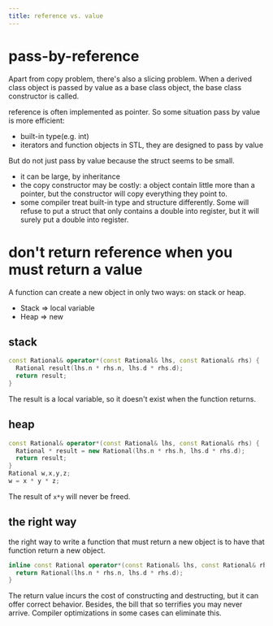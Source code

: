 ```yaml
---
title: reference vs. value
---
```


# pass-by-reference

Apart from copy problem, there's also a slicing problem.
When a derived class object is passed by value as a base class object,
the base class constructor is called.

reference is often implemented as pointer.
So some situation pass by value is more efficient:

* built-in type(e.g. int)
* iterators and function objects in STL, they are designed to pass by value

But do not just pass by value because the struct seems to be small.

* it can be large, by inheritance
* the copy constructor may be costly: a object contain little more than a pointer, but the constructor will copy everything they point to.
* some compiler treat built-in type and structure differently.
Some will refuse to put a struct that only contains a double into register,
but it will surely put a double into register.

# don't return reference when you must return a value
A function can create a new object in only two ways: on stack or heap.

* Stack => local variable
* Heap => new

## stack
```c++
const Rational& operator*(const Rational& lhs, const Rational& rhs) {
  Rational result(lhs.n * rhs.n, lhs.d * rhs.d);
  return result;
}
```

The result is a local variable, so it doesn't exist when the function returns.

## heap

```c++
const Rational& operator*(const Rational& lhs, const Rational& rhs) {
  Rational * result = new Rational(lhs.n * rhs.h, lhs.d * rhs.d);
  return result;
}
Rational w,x,y,z;
w = x * y * z;
```

The result of `x*y` will never be freed.

## the right way
the right way to write a function that must return a new object is to have that function return a new object.

```c++
inline const Rational operator*(const Rational& lhs, const Rational& rhs) {
  return Rational(lhs.n * rhs.n, lhs.d * rhs.d);
}
```

The return value incurs the cost of constructing and destructing,
but it can offer correct behavior.
Besides, the bill that so terrifies you may never arrive.
Compiler optimizations in some cases can eliminate this.
